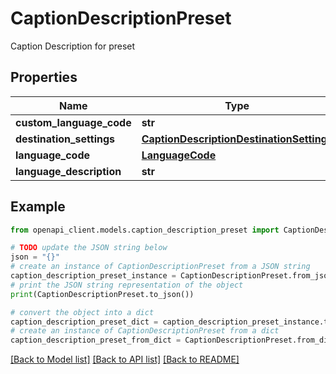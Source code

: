 # CaptionDescriptionPreset

Caption Description for preset

## Properties

Name | Type | Description | Notes
------------ | ------------- | ------------- | -------------
**custom_language_code** | **str** |  | [optional] 
**destination_settings** | [**CaptionDescriptionDestinationSettings**](CaptionDescriptionDestinationSettings.md) |  | [optional] 
**language_code** | [**LanguageCode**](LanguageCode.md) |  | [optional] 
**language_description** | **str** |  | [optional] 

## Example

```python
from openapi_client.models.caption_description_preset import CaptionDescriptionPreset

# TODO update the JSON string below
json = "{}"
# create an instance of CaptionDescriptionPreset from a JSON string
caption_description_preset_instance = CaptionDescriptionPreset.from_json(json)
# print the JSON string representation of the object
print(CaptionDescriptionPreset.to_json())

# convert the object into a dict
caption_description_preset_dict = caption_description_preset_instance.to_dict()
# create an instance of CaptionDescriptionPreset from a dict
caption_description_preset_from_dict = CaptionDescriptionPreset.from_dict(caption_description_preset_dict)
```
[[Back to Model list]](../README.md#documentation-for-models) [[Back to API list]](../README.md#documentation-for-api-endpoints) [[Back to README]](../README.md)


